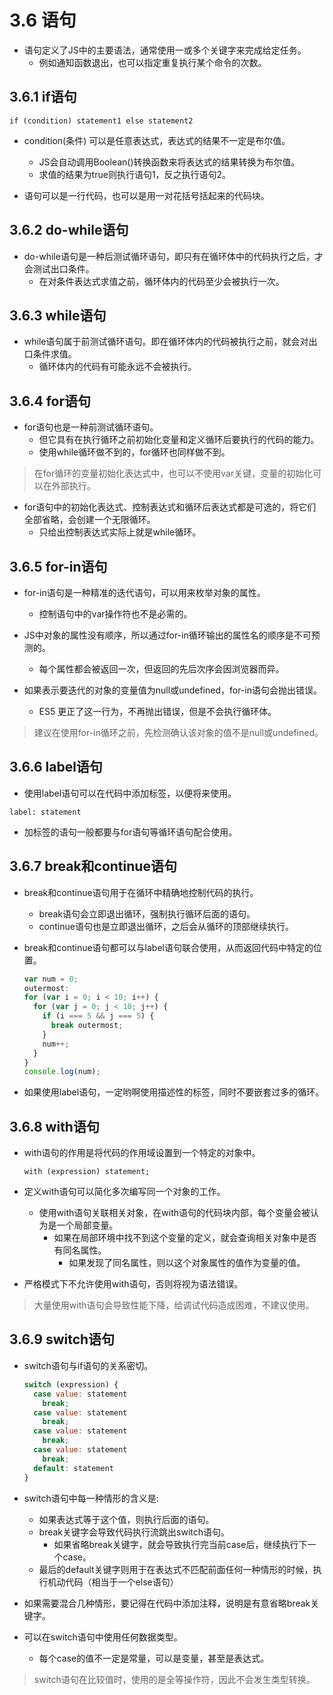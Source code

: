 # 3.6 语句

- 语句定义了JS中的主要语法，通常使用一或多个关键字来完成给定任务。
  - 例如通知函数退出，也可以指定重复执行某个命令的次数。

## 3.6.1 if语句

`if (condition) statement1 else statement2`

- condition(条件) 可以是任意表达式，表达式的结果不一定是布尔值。
  - JS会自动调用Boolean()转换函数来将表达式的结果转换为布尔值。
  - 求值的结果为true则执行语句1，反之执行语句2。

- 语句可以是一行代码，也可以是用一对花括号括起来的代码块。

## 3.6.2 do-while语句

- do-while语句是一种后测试循环语句，即只有在循环体中的代码执行之后，才会测试出口条件。
  - 在对条件表达式求值之前，循环体内的代码至少会被执行一次。

## 3.6.3 while语句

- while语句属于前测试循环语句。即在循环体内的代码被执行之前，就会对出口条件求值。
  - 循环体内的代码有可能永远不会被执行。

## 3.6.4 for语句

- for语句也是一种前测试循环语句。
  - 但它具有在执行循环之前初始化变量和定义循环后要执行的代码的能力。
  - 使用while循环做不到的，for循环也同样做不到。
> 在for循环的变量初始化表达式中，也可以不使用var关键，变量的初始化可以在外部执行。

- for语句中的初始化表达式、控制表达式和循环后表达式都是可选的，将它们全部省略，会创建一个无限循环。
  - 只给出控制表达式实际上就是while循环。

## 3.6.5 for-in语句

- for-in语句是一种精准的迭代语句，可以用来枚举对象的属性。
  - 控制语句中的var操作符也不是必需的。

- JS中对象的属性没有顺序，所以通过for-in循环输出的属性名的顺序是不可预测的。
  - 每个属性都会被返回一次，但返回的先后次序会因浏览器而异。

- 如果表示要迭代的对象的变量值为null或undefined，for-in语句会抛出错误。
  - ES5 更正了这一行为，不再抛出错误，但是不会执行循环体。
> 建议在使用for-in循环之前，先检测确认该对象的值不是null或undefined。

## 3.6.6 label语句

- 使用label语句可以在代码中添加标签，以便将来使用。

`label: statement`

- 加标签的语句一般都要与for语句等循环语句配合使用。

## 3.6.7 break和continue语句

- break和continue语句用于在循环中精确地控制代码的执行。
  - break语句会立即退出循环，强制执行循环后面的语句。
  - continue语句也是立即退出循环，之后会从循环的顶部继续执行。
- break和continue语句都可以与label语句联合使用，从而返回代码中特定的位置。

  ```js
  var num = 0;
  outermost:
  for (var i = 0; i < 10; i++) {
    for (var j = 0; j < 10; j++) {
      if (i === 5 && j === 5) {
        break outermost;
      }
      num++;
    }
  }
  console.log(num);
  ```

- 如果使用label语句，一定哟啊使用描述性的标签，同时不要嵌套过多的循环。

## 3.6.8 with语句

- with语句的作用是将代码的作用域设置到一个特定的对象中。

  `with (expression) statement;`

- 定义with语句可以简化多次编写同一个对象的工作。
  - 使用with语句关联相关对象，在with语句的代码块内部，每个变量会被认为是一个局部变量。
    - 如果在局部环境中找不到这个变量的定义，就会查询相关对象中是否有同名属性。
      - 如果发现了同名属性，则以这个对象属性的值作为变量的值。

- 严格模式下不允许使用with语句，否则将视为语法错误。

> 大量使用with语句会导致性能下降，给调试代码造成困难，不建议使用。

## 3.6.9 switch语句

- switch语句与if语句的关系密切。
  ```js
  switch (expression) {
    case value: statement
      break;
    case value: statement
      break;
    case value: statement
      break;
    case value: statement
      break;
    default: statement
  }
  ```

- switch语句中每一种情形的含义是:
  - 如果表达式等于这个值，则执行后面的语句。
  - break关键字会导致代码执行流跳出switch语句。
    - 如果省略break关键字，就会导致执行完当前case后，继续执行下一个case。
  - 最后的default关键字则用于在表达式不匹配前面任何一种情形的时候，执行机动代码（相当于一个else语句）

- 如果需要混合几种情形，要记得在代码中添加注释，说明是有意省略break关键字。

- 可以在switch语句中使用任何数据类型。
  - 每个case的值不一定是常量，可以是变量，甚至是表达式。
> switch语句在比较值时，使用的是全等操作符，因此不会发生类型转换。

